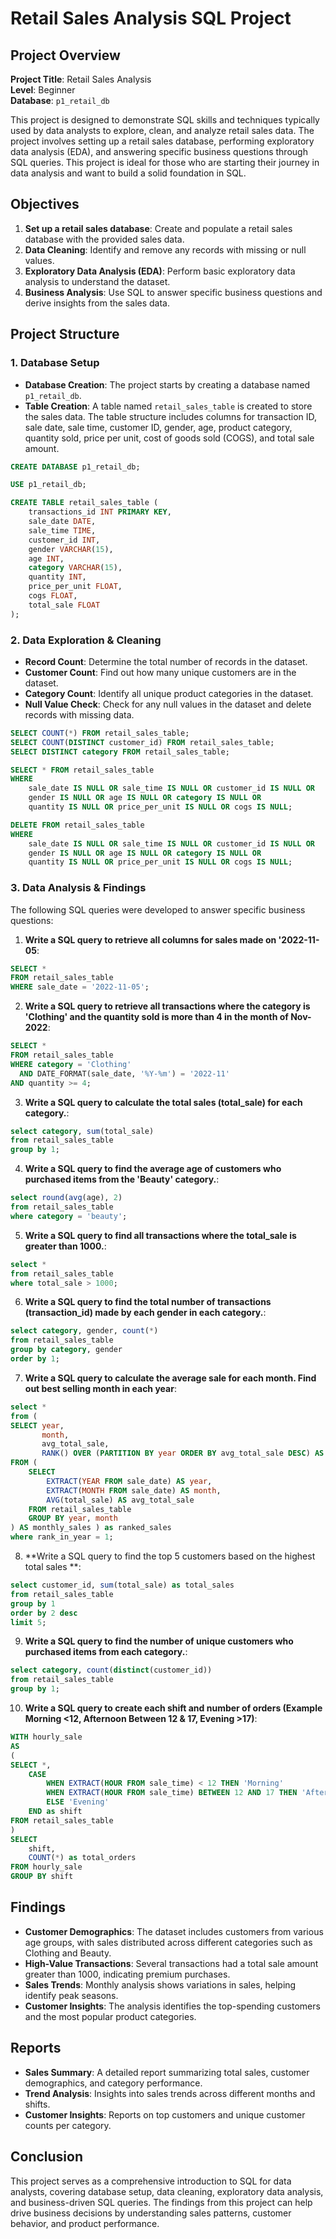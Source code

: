 # Retail Sales Analysis SQL Project

## Project Overview

**Project Title**: Retail Sales Analysis  
**Level**: Beginner  
**Database**: `p1_retail_db`

This project is designed to demonstrate SQL skills and techniques typically used by data analysts to explore, clean, and analyze retail sales data. The project involves setting up a retail sales database, performing exploratory data analysis (EDA), and answering specific business questions through SQL queries. This project is ideal for those who are starting their journey in data analysis and want to build a solid foundation in SQL.

## Objectives

1. **Set up a retail sales database**: Create and populate a retail sales database with the provided sales data.
2. **Data Cleaning**: Identify and remove any records with missing or null values.
3. **Exploratory Data Analysis (EDA)**: Perform basic exploratory data analysis to understand the dataset.
4. **Business Analysis**: Use SQL to answer specific business questions and derive insights from the sales data.

## Project Structure

### 1. Database Setup

- **Database Creation**: The project starts by creating a database named `p1_retail_db`.
- **Table Creation**: A table named `retail_sales_table` is created to store the sales data. The table structure includes columns for transaction ID, sale date, sale time, customer ID, gender, age, product category, quantity sold, price per unit, cost of goods sold (COGS), and total sale amount.

```sql
CREATE DATABASE p1_retail_db;

USE p1_retail_db;

CREATE TABLE retail_sales_table (
    transactions_id INT PRIMARY KEY,
    sale_date DATE,
    sale_time TIME,
    customer_id INT,
    gender VARCHAR(15),
    age INT,
    category VARCHAR(15),
    quantity INT,
    price_per_unit FLOAT,
    cogs FLOAT,
    total_sale FLOAT
);
```

### 2. Data Exploration & Cleaning

- **Record Count**: Determine the total number of records in the dataset.
- **Customer Count**: Find out how many unique customers are in the dataset.
- **Category Count**: Identify all unique product categories in the dataset.
- **Null Value Check**: Check for any null values in the dataset and delete records with missing data.

```sql
SELECT COUNT(*) FROM retail_sales_table;
SELECT COUNT(DISTINCT customer_id) FROM retail_sales_table;
SELECT DISTINCT category FROM retail_sales_table;

SELECT * FROM retail_sales_table
WHERE 
    sale_date IS NULL OR sale_time IS NULL OR customer_id IS NULL OR 
    gender IS NULL OR age IS NULL OR category IS NULL OR 
    quantity IS NULL OR price_per_unit IS NULL OR cogs IS NULL;

DELETE FROM retail_sales_table
WHERE 
    sale_date IS NULL OR sale_time IS NULL OR customer_id IS NULL OR 
    gender IS NULL OR age IS NULL OR category IS NULL OR 
    quantity IS NULL OR price_per_unit IS NULL OR cogs IS NULL;
```

### 3. Data Analysis & Findings

The following SQL queries were developed to answer specific business questions:

1. **Write a SQL query to retrieve all columns for sales made on '2022-11-05**:
```sql
SELECT *
FROM retail_sales_table
WHERE sale_date = '2022-11-05';
```

2. **Write a SQL query to retrieve all transactions where the category is 'Clothing' and the quantity sold is more than 4 in the month of Nov-2022**:
```sql
SELECT *
FROM retail_sales_table
WHERE category = 'Clothing'
  AND DATE_FORMAT(sale_date, '%Y-%m') = '2022-11'
AND quantity >= 4;
```

3. **Write a SQL query to calculate the total sales (total_sale) for each category.**:
```sql
select category, sum(total_sale)
from retail_sales_table
group by 1;
```

4. **Write a SQL query to find the average age of customers who purchased items from the 'Beauty' category.**:
```sql
select round(avg(age), 2)
from retail_sales_table
where category = 'beauty';
```

5. **Write a SQL query to find all transactions where the total_sale is greater than 1000.**:
```sql
select * 
from retail_sales_table
where total_sale > 1000;

```

6. **Write a SQL query to find the total number of transactions (transaction_id) made by each gender in each category.**:
```sql
select category, gender, count(*)
from retail_sales_table
group by category, gender
order by 1;
```

7. **Write a SQL query to calculate the average sale for each month. Find out best selling month in each year**:
```sql
select *
from (
SELECT year,
       month,
       avg_total_sale,
       RANK() OVER (PARTITION BY year ORDER BY avg_total_sale DESC) AS rank_in_year
FROM (
    SELECT 
        EXTRACT(YEAR FROM sale_date) AS year,
        EXTRACT(MONTH FROM sale_date) AS month,
        AVG(total_sale) AS avg_total_sale
    FROM retail_sales_table
    GROUP BY year, month
) AS monthly_sales ) as ranked_sales
where rank_in_year = 1;
```

8. **Write a SQL query to find the top 5 customers based on the highest total sales **:
```sql
select customer_id, sum(total_sale) as total_sales
from retail_sales_table
group by 1
order by 2 desc
limit 5;
```

9. **Write a SQL query to find the number of unique customers who purchased items from each category.**:
```sql
select category, count(distinct(customer_id))
from retail_sales_table
group by 1;
```

10. **Write a SQL query to create each shift and number of orders (Example Morning <12, Afternoon Between 12 & 17, Evening >17)**:
```sql
WITH hourly_sale
AS
(
SELECT *,
    CASE
        WHEN EXTRACT(HOUR FROM sale_time) < 12 THEN 'Morning'
        WHEN EXTRACT(HOUR FROM sale_time) BETWEEN 12 AND 17 THEN 'Afternoon'
        ELSE 'Evening'
    END as shift
FROM retail_sales_table
)
SELECT 
    shift,
    COUNT(*) as total_orders    
FROM hourly_sale
GROUP BY shift
```

## Findings

- **Customer Demographics**: The dataset includes customers from various age groups, with sales distributed across different categories such as Clothing and Beauty.
- **High-Value Transactions**: Several transactions had a total sale amount greater than 1000, indicating premium purchases.
- **Sales Trends**: Monthly analysis shows variations in sales, helping identify peak seasons.
- **Customer Insights**: The analysis identifies the top-spending customers and the most popular product categories.

## Reports

- **Sales Summary**: A detailed report summarizing total sales, customer demographics, and category performance.
- **Trend Analysis**: Insights into sales trends across different months and shifts.
- **Customer Insights**: Reports on top customers and unique customer counts per category.

## Conclusion

This project serves as a comprehensive introduction to SQL for data analysts, covering database setup, data cleaning, exploratory data analysis, and business-driven SQL queries. The findings from this project can help drive business decisions by understanding sales patterns, customer behavior, and product performance.


